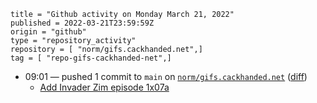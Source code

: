 ```
title = "Github activity on Monday March 21, 2022"
published = 2022-03-21T23:59:59Z
origin = "github"
type = "repository_activity"
repository = [ "norm/gifs.cackhanded.net",]
tag = [ "repo-gifs-cackhanded-net",]
```

* 09:01 — pushed 1 commit to `main` on [`norm/gifs.cackhanded.net`](https://github.com/norm/gifs.cackhanded.net) ([diff](https://github.com/norm/gifs.cackhanded.net/compare/1ad8a0468be79e08eefa4332a85515ba72fbcf01..bd45a3fa988a92598ad9e077cc1192e888e6e2b1))
  * [Add Invader Zim episode 1x07a](https://github.com/norm/gifs.cackhanded.net/commit/bd45a3fa988a92598ad9e077cc1192e888e6e2b1)

